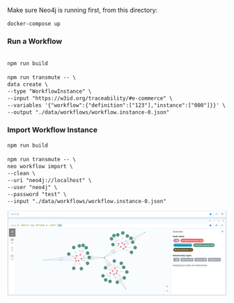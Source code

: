 Make sure Neo4j is running first, from this directory:

```
docker-compose up
```

### Run a Workflow

```

npm run build

npm run transmute -- \
data create \
--type "WorkflowInstance" \
--input "https://w3id.org/traceability/#e-commerce" \
--variables '{"workflow":{"definition":["123"],"instance":["000"]}}' \
--output "./data/workflows/workflow.instance-0.json"

```

### Import Workflow Instance

```
npm run build

npm run transmute -- \
neo workflow import \
--clean \
--uri "neo4j://localhost" \
--user "neo4j" \
--password "test" \
--input "./data/workflows/workflow.instance-0.json"

```

<img src="./workflow-instance.png"/>
